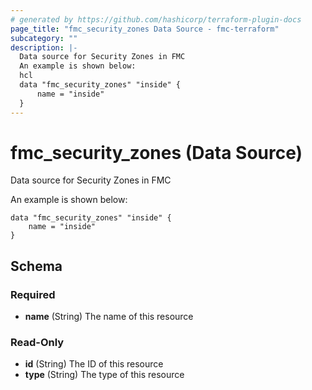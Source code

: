 ```yaml
---
# generated by https://github.com/hashicorp/terraform-plugin-docs
page_title: "fmc_security_zones Data Source - fmc-terraform"
subcategory: ""
description: |-
  Data source for Security Zones in FMC
  An example is shown below:
  hcl
  data "fmc_security_zones" "inside" {
      name = "inside"
  }
---
```


# fmc_security_zones (Data Source)

Data source for Security Zones in FMC

An example is shown below: 
```hcl
data "fmc_security_zones" "inside" {
	name = "inside"
}
```



<!-- schema generated by tfplugindocs -->
## Schema

### Required

- **name** (String) The name of this resource

### Read-Only

- **id** (String) The ID of this resource
- **type** (String) The type of this resource


